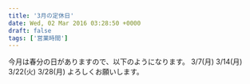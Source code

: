 ```yaml
---
title: '3月の定休日'
date: Wed, 02 Mar 2016 03:28:50 +0000
draft: false
tags: ['営業時間']
---
```


今月は春分の日がありますので、以下のようになります。 3/7(月) 3/14(月) 3/22(火) 3/28(月) よろしくお願いします。